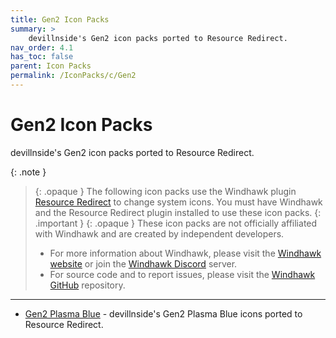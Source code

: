 ```yaml
---
title: Gen2 Icon Packs
summary: >
    devillnside's Gen2 icon packs ported to Resource Redirect.
nav_order: 4.1
has_toc: false
parent: Icon Packs
permalink: /IconPacks/c/Gen2
---
```


# Gen2 Icon Packs
devillnside's Gen2 icon packs ported to Resource Redirect.

{: .note }
> {: .opaque }
> The following icon packs use the Windhawk plugin [Resource Redirect](https://windhawk.net/plugins/resource-redirect/) to change system icons. You must have Windhawk and the Resource Redirect plugin installed to use these icon packs.
{: .important }
> {: .opaque }
> These icon packs are not officially affiliated with Windhawk and are created by independent developers.
> - For more information about Windhawk, please visit the [Windhawk website](https://windhawk.net) or join the [Windhawk Discord](https://discord.com/servers/windhawk-923944342991818753) server.
> - For source code and to report issues, please visit the [Windhawk GitHub](https://github.com/Windhawk/Windhawk) repository.

---

- [Gen2 Plasma Blue](/IconPacks/c/Gen2/Gen2PlasmaBlue) - devillnside's Gen2 Plasma Blue icons ported to Resource Redirect.

<!-- 
- [Gen2 Lady Pink](/IconPacks/c/Gen2/Gen2LadyPink) - devillnside's Gen2 Lady Pink icons ported to Resource Redirect.
- [Gen2 Lazer Red](/IconPacks/c/Gen2/Gen2LazerRed) - devillnside's Gen2 Lazer Red icons ported to Resource Redirect.
-->